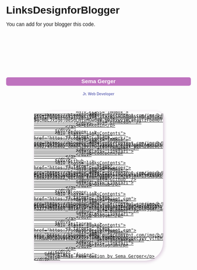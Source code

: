 # LinksDesignforBlogger
You can add for your blogger this code.

<style>
    * {
        
        font-family: 'Lucida Sans', 'Lucida Sans Regular', 'Lucida Grande', 'Lucida Sans Unicode', Geneva, Verdana, sans-serif;
        margin: 0;
        box-sizing: inherit;
    }
    .container {
        width: 100%;
        height: 100%;
        width: 100%;
        height: auto;
        margin-top: 10px;
    }
  
    .head {
    width: 90px;
    margin-left: -45px;
    position: relative;
    left: 50%;
    border-radius: 50%;
    margin-bottom: 18px;
    animation: animateZoomIn 2s;
  }
     @keyframes animateZoomIn {
    from {
        transform: scale(0); 
    }
    to {
        transform: scale(1); 
    }
}

    .head img {
        width: 100%;
        height: auto;
    }
    .head p {
        width: 370%;
        position: relative;
        left: -100%;
        border: 1px solid #c7acc7;
     
    }
    .name {
        background-color: #bf73bf;
        color: #ffffff;
        font-weight: 700;
        font-size: 15px;
        line-height: 1.5;
        border-radius: 5px;
        text-align: center;
    }
    .meslek {
    font-weight: 700;
    font-size: 10px;
    line-height: 1.5;
    text-align: center;
    margin-top: 7px;
    margin-bottom: 40px;
    color: hsla(237deg 74% 33% / 61%);
    }
  
    .links {
      width: 70%;
      position: relative;
      left: 15%;
    }
 
    .linksContents {
        width: 100%;
        height: auto;
        border-radius: 50px 20px;
        box-shadow: 3px 3px 10px #d9c8d9;
        line-height: 32%;
        margin-bottom: 12px; 
    }
  .linksContents:hover{
  border-radius: 20px 50px;
    background-color: #d9c8d9;
    
  }
    .imgBox {
        width: 25px;
        height: 25px;
        border-radius: 50%;
        margin-left: 10px;
        margin-top: 5px;
        margin-bottom: 3px;
    }
    .imgBox img {
        width: 100%;
        height: 100%;
    }
    a p {
      color: hsla(237deg 74% 33% / 61%);
      font-size: 13px;
      text-align: center;
      position: relative;
   	  top: -20px;
    }
  
  
    .footer {
        text-align: center;
        margin-left: -10%;
        margin-top: 50px;

    }
    .footer p {
        text-align: center;
        font-size: 10px;
        color: hsla(278.5, 88.6%, 17.3%, 0.61);
    }
</style>

<div class="container">
  	<div>
        <img class="head" src="https://blogger.googleusercontent.com/img/b/R29vZ2xl/AVvXsEiQ1cF9Qau9cfB0TOVuQyfPgWIpArZTz9YX48KvKJ0tUXF9JqBApybJDMi1Qeg2g2QM06dy7O2UfdbZ3eX53L-BCDQuwIEvKmeXikLCCCXra_HeJ-fSTltZ2q4QVtn1SYsQ7dIHsaTH8GvsXqn2bmrjxLzlnteT70sElcrfXnCswV4u9dEkFDHD3O_rfg0/w175-h175/pngwing.com%20(15).png"  alt="Character Image" />
        <p class="name">Sema Gerger<br /></p>
        <p class="meslek">Jr. Web Developer</p>
    </div>  
    <div class="links">
        <div class="row">
            <!-- linkedin -->
            <div class="linksContents">
                <a target="_blank" href="https://www.linkedin.com/in/sema-gerger-5b81321aa/">

                    <div class="imgBox">
                        <img src="https://blogger.googleusercontent.com/img/b/R29vZ2xl/AVvXsEjPllT0z5vwHj-rbv5IPQOvBsyAs11CDesj996_ZlXrW35hUH8H05joNfx50JK2SWC8cVwF76FL7lNELkEmY-O-5gcHBLJxIgej0eSgLHtvMGwd4W_N01RxwvjWCaeaxlzFbeH0YswBbyAJ29VPSy8KxduxgXY3HUe14NtR5_v4A7XU7y0X14yraCChvAk/s320/3225190_app_linkedin_logo_media_popular_icon.png"
                            alt="Linkedin" />
                    </div>
                    <p>Linkedin</p>
                </a>

            </div>
            <!-- codepen -->
            <div class="linksContents">

                <a target="_blank" href="https://codepen.io/your-work/">
                    <div class="imgBox">
                        <img src="https://blogger.googleusercontent.com/img/b/R29vZ2xl/AVvXsEgCJk2hd6qyIhbBrOybi6IljfLfzbcmyLP5SBIfK3Z_Y5w1jsw-9edqSOn7P9msd4QvmtYe3BpnI2aE9kflhX4g43ppRTAgwoZFSgYikAdtq_Y7RV8uxt_twXU8SLAmgGGIy8lE77cEgRBEizMNOIXgAb1MiAyLqCMv6YrDKas3dGO4BmvIUl0YqAPR8bA/w302-h302/4550862_demo%20view_codepen_test_web%20developer_code_icon.png"
                            alt="Codepen" />
                    </div>
                    <div class="linkYazi">
                        <p>Codepen</p>
                    </div>
                </a>

            </div>
            <!-- Github -->
            <div class="linksContents">

                <a target="_blank" href="https://github.com/SemaGerger">
                    <div class="imgBox">
                        <img src="https://blogger.googleusercontent.com/img/b/R29vZ2xl/AVvXsEiOL7bdO7xHXOtyO-Mun3zU9kOlj1p3s4g3sQufnFBxEe8k1Z5QdLyVit6PGdVgP6U53bazGIHuR_s8jHePo7iNG-FzJ319Izb3wv4DoP4m9rEqb4Q9EOBytjlHzw9j0xh1JtANgKLrS9dxVbuNmrYRosgz8fIJWK2ozy8F7IHh5nUXffDBl3cliTi72QY/w369-h369/8725822_github_icon.png"
                            alt="Github" />
                    </div>
                    <div class="linkYazi">
                        <p>Github</p>
                    </div>
                </a>

            </div>
            <!-- Blogger -->
            <div class="linksContents">

                <a target="_blank" href="https://semagerger.blogspot.com">
                    <div class="imgBox">
                        <img src="https://blogger.googleusercontent.com/img/b/R29vZ2xl/AVvXsEhWY6vNsmtATSr3TT0a1wQjIOhYb-MiNA5kPWg3YZ4s0HvbqWU_ro3yzvmlxsu87JWoM3-jZNQPWC-5TV74aWSFieehWgTS7uQcWzbb4iuepAvIFmcqd2dMsQAJ903vlCYHGE8XMmT8bbQ7dpl9FPSOqIWhK4xgiZBMDCsmgOWYyw_0b4415N57KSBO5vM/w327-h327/4550864_adsense_blog_site_business_blogger_icon.png"
                            alt="Blogger" />
                    </div>
                    <div class="linkYazi">
                        <p>Blogger</p>
                    </div>
                </a>

            </div>
            <!-- instagram -->
            <div class="linksContents">

                <a target="_blank" href="https://semagerger.blogspot.com">
                    <div class="imgBox">
                        <img src="https://blogger.googleusercontent.com/img/b/R29vZ2xl/AVvXsEi2x8Fc7m1HUS_Bmj6ToF2tM462UrSAvsvC0SE5rO3WLKLjXVdpsgfXJnFlmkTNRQR65yQZGd-XIbp_WNRz3L0id3dX9d9stZNW_RVwdm9nEA-7TKGAHyLBUVay6ZXOXxcrlymKLIq6EExwZvBobcciyV_ytfEMI3546N2gST05bXJBs3FVX3zEKZ1ds_I/s4096/3225191_app_instagram_logo_media_popular_icon.png"
                            alt="Instagram" />
                    </div>
                    <div class="linkYazi">
                        <p>Instagram</p>
                    </div>
                </a>

            </div>
        </div>
        <div class="footer">
            <p>This Page design by Sema Gerger</p>
        </div>
    </div>

</div>
